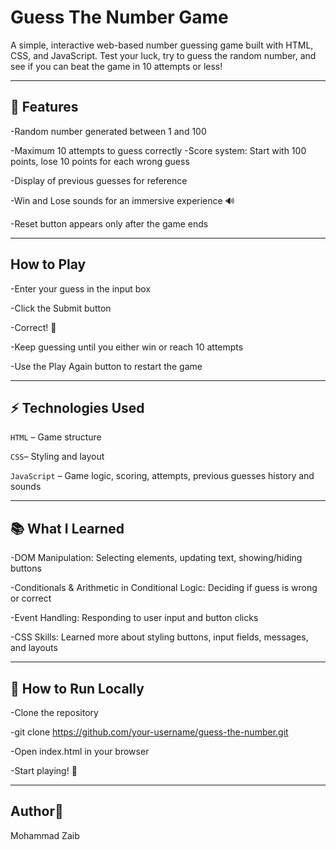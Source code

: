 # Guess The Number Game

A simple, interactive web-based number guessing game built with HTML, CSS, and JavaScript. Test your luck, try to guess the random number, and see if you can beat the game in 10 attempts or less!

---

## 🚀 Features

-Random number generated between 1 and 100

-Maximum 10 attempts to guess correctly
-Score system: Start with 100 points, lose 10 points for each wrong guess

-Display of previous guesses for reference

-Win and Lose sounds for an immersive experience 🔊

-Reset button appears only after the game ends

---

## How to Play

-Enter your guess in the input box

-Click the Submit button

-Correct! 🎉

-Keep guessing until you either win or reach 10 attempts

-Use the Play Again button to restart the game

---

## ⚡ Technologies Used

`HTML` – Game structure

`CSS`– Styling and layout

`JavaScript` – Game logic, scoring, attempts, previous guesses history and sounds

---

## 📚 What I Learned

-DOM Manipulation: Selecting elements, updating text, showing/hiding buttons

-Conditionals & Arithmetic in Conditional Logic: Deciding if guess is wrong or correct

-Event Handling: Responding to user input and button clicks

-CSS Skills: Learned more about styling buttons, input fields, messages, and layouts

---

## 📂 How to Run Locally

-Clone the repository

-git clone https://github.com/your-username/guess-the-number.git


-Open index.html in your browser

-Start playing! 🎉

---

## Author👤

Mohammad Zaib
